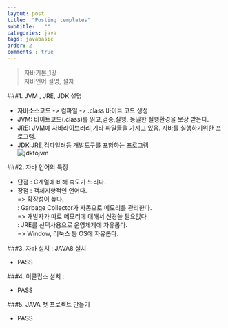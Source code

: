 ```yaml
---
layout: post 
title:  "Posting templates"
subtitle:   ""
categories: java
tags: javabasic
order: 2
comments : true
---
```

> 자바기본_1강<br>
> 자바언어 설명, 설치

###1. JVM , JRE, JDK 설명
 - 자바소스코드 -> 컴파일 -> .class 바이트 코드 생성        
 - JVM: 바이트코드(.class)를 읽고,검증,실행, 동일한 실행환경을 보장 받는다.
 - JRE: JVM에 자바라이브러리,기타 파일들을 가지고 있음. 자바를 실행하기위한 프로그램.
 - JDK:JRE,컴파일러등 개발도구를 포함하는 프로그램    
   ![jdktojvm](../assets/img/jdktojvm.png)


###2. 자바 언어의 특징
 - 단점 : C계열에 비해 속도가 느리다.
 - 장점 : 객체지향적인 언어다.        
   => 확장성이 높다.  
    : Garbage Collector가 자동으로 메모리를 관리한다.    
        => 개발자가 따로 메모리에 대해서 신경쓸 필요없다    
    : JRE를 선택사용으로 운영체제에 자유롭다.   
        => Window, 리눅스 등 OS에 자유롭다.
   
###3. 자바 설치 : JAVA8 설치
 - PASS

###4. 이클립스 설치 :
 - PASS

###5. JAVA 첫 프로젝트 만들기
 - PASS

